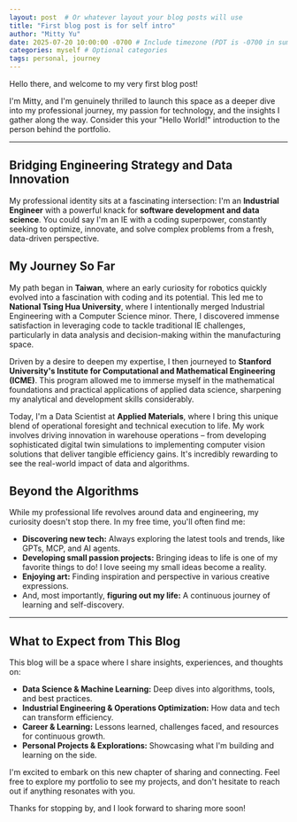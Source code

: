 ```yaml
---
layout: post  # Or whatever layout your blog posts will use
title: "First blog post is for self intro"
author: "Mitty Yu"
date: 2025-07-20 10:00:00 -0700 # Include timezone (PDT is -0700 in summer)
categories: myself # Optional categories
tags: personal, journey
---
```


Hello there, and welcome to my very first blog post!

I'm Mitty, and I'm genuinely thrilled to launch this space as a deeper dive into my professional journey, my passion for technology, and the insights I gather along the way. Consider this your "Hello World!" introduction to the person behind the portfolio.

---

## Bridging Engineering Strategy and Data Innovation

My professional identity sits at a fascinating intersection: I'm an **Industrial Engineer** with a powerful knack for **software development and data science**. You could say I'm an IE with a coding superpower, constantly seeking to optimize, innovate, and solve complex problems from a fresh, data-driven perspective.

## My Journey So Far

My path began in **Taiwan**, where an early curiosity for robotics quickly evolved into a fascination with coding and its potential. This led me to **National Tsing Hua University**, where I intentionally merged Industrial Engineering with a Computer Science minor. There, I discovered immense satisfaction in leveraging code to tackle traditional IE challenges, particularly in data analysis and decision-making within the manufacturing space.

Driven by a desire to deepen my expertise, I then journeyed to **Stanford University's Institute for Computational and Mathematical Engineering (ICME)**. This program allowed me to immerse myself in the mathematical foundations and practical applications of applied data science, sharpening my analytical and development skills considerably.

Today, I'm a Data Scientist at **Applied Materials**, where I bring this unique blend of operational foresight and technical execution to life. My work involves driving innovation in warehouse operations – from developing sophisticated digital twin simulations to implementing computer vision solutions that deliver tangible efficiency gains. It's incredibly rewarding to see the real-world impact of data and algorithms.


## Beyond the Algorithms

While my professional life revolves around data and engineering, my curiosity doesn't stop there. In my free time, you'll often find me:

* **Discovering new tech:** Always exploring the latest tools and trends, like GPTs, MCP, and AI agents.
* **Developing small passion projects:** Bringing ideas to life is one of my favorite things to do! I love seeing my small ideas become a reality.
* **Enjoying art:** Finding inspiration and perspective in various creative expressions.
* And, most importantly, **figuring out my life:** A continuous journey of learning and self-discovery.

---

## What to Expect from This Blog

This blog will be a space where I share insights, experiences, and thoughts on:

* **Data Science & Machine Learning:** Deep dives into algorithms, tools, and best practices.
* **Industrial Engineering & Operations Optimization:** How data and tech can transform efficiency.
* **Career & Learning:** Lessons learned, challenges faced, and resources for continuous growth.
* **Personal Projects & Explorations:** Showcasing what I'm building and learning on the side.

I'm excited to embark on this new chapter of sharing and connecting. Feel free to explore my portfolio to see my projects, and don't hesitate to reach out if anything resonates with you.

Thanks for stopping by, and I look forward to sharing more soon!